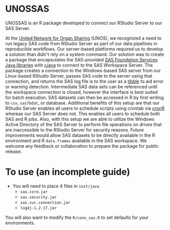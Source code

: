 # UNOSSAS

UNOSSAS is an R package developed to connect our RStudio Server to our SAS Server. 

At the [United Network for Organ Sharing](https://www.unos.org/) (UNOS), we recognized a need to run legacy SAS code from RStudio Server as part of our data pipelines in reproducible workflows.  Our server-based platforms required us to develop a solution than didn't rely on a system command.  Our solution was to create a package that encapsulates the SAS-provided [SAS Foundation Services Java libraries](https://support.sas.com/downloads/package.htm?pid=305) with [rJava](https://cran.r-project.org/web/packages/rJava/index.html) to connect to the SAS Workspace Server. The package creates a connection to the Windows-based SAS server from our Linux-based RStudio Server, passes SAS code to the server using that connection, and returns the SAS log file is to the user as a [tibble](http://tibble.tidyverse.org/) to aid error or warning detection.  Intermediate SAS data sets can be referenced until the workspace connection is closed, however the interface is best suited for batch execution.  SAS datasets can then be accessed in R by first writing to `csv`, `sas7bdat`, or database. Additional benefits of this setup are that our RStudio Server enables all users to schedule scripts using crontab via [cronR](https://github.com/bnosac/cronR) whereas our SAS Server does not. This enables all users to schedule both SAS and R jobs.  Also, with this setup we are able to utilize the Windows Active Directory of the SAS Server to perform file operations on drives that are inaccessible to the RStudio Server for security reasons.  Future improvements would allow SAS datasets to be directly available in the R environment and R `data.frames` available in the SAS workspace. We welcome any feedback or collaboration to prepare the package for public release.

# To use (an incomplete guide)
+ You will need to place 4 files in `inst/java`  
    + `sas.core.jar`
    + `sas.security.jar`
    + `sas.svc.connection.jar`
    + `log4j-1.2.17.jar`

You will also want to modify the `R/conn_sas.R` to set defaults for your environments.

